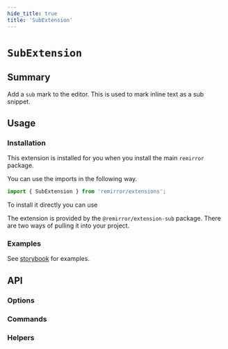 ```yaml
---
hide_title: true
title: 'SubExtension'
---
```


# `SubExtension`

## Summary

Add a `sub` mark to the editor. This is used to mark inline text as a sub snippet.

## Usage

### Installation

This extension is installed for you when you install the main `remirror` package.

You can use the imports in the following way.

```ts
import { SubExtension } from 'remirror/extensions';
```

To install it directly you can use

The extension is provided by the `@remirror/extension-sub` package. There are two ways of pulling it into your project.

### Examples

See [storybook](https://remirror.vercel.app/?path=/story/extensions-sub--basic) for examples.

## API

### Options

### Commands

### Helpers

